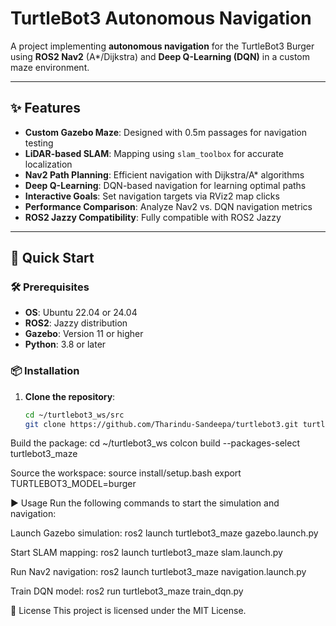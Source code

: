 # TurtleBot3 Autonomous Navigation

A project implementing **autonomous navigation** for the TurtleBot3 Burger using **ROS2 Nav2** (A*/Dijkstra) and **Deep Q-Learning (DQN)** in a custom maze environment.

---

## ✨ Features

- **Custom Gazebo Maze**: Designed with 0.5m passages for navigation testing
- **LiDAR-based SLAM**: Mapping using `slam_toolbox` for accurate localization
- **Nav2 Path Planning**: Efficient navigation with Dijkstra/A* algorithms
- **Deep Q-Learning**: DQN-based navigation for learning optimal paths
- **Interactive Goals**: Set navigation targets via RViz2 map clicks
- **Performance Comparison**: Analyze Nav2 vs. DQN navigation metrics
- **ROS2 Jazzy Compatibility**: Fully compatible with ROS2 Jazzy

---

## 🚀 Quick Start

### 🛠️ Prerequisites

- **OS**: Ubuntu 22.04 or 24.04
- **ROS2**: Jazzy distribution
- **Gazebo**: Version 11 or higher
- **Python**: 3.8 or later

### 📦 Installation

1. **Clone the repository**:
   ```bash
   cd ~/turtlebot3_ws/src
   git clone https://github.com/Tharindu-Sandeepa/turtlebot3.git turtlebot3_maze


Build the package:
cd ~/turtlebot3_ws
colcon build --packages-select turtlebot3_maze


Source the workspace:
source install/setup.bash
export TURTLEBOT3_MODEL=burger



▶️ Usage
Run the following commands to start the simulation and navigation:

Launch Gazebo simulation:
ros2 launch turtlebot3_maze gazebo.launch.py


Start SLAM mapping:
ros2 launch turtlebot3_maze slam.launch.py


Run Nav2 navigation:
ros2 launch turtlebot3_maze navigation.launch.py


Train DQN model:
ros2 run turtlebot3_maze train_dqn.py




📜 License
This project is licensed under the MIT License.

